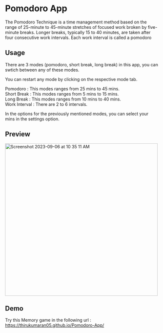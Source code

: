 
# Pomodoro App

The Pomodoro Technique is a time management method based on the range of 25-minute to 45-minute stretches of focused work broken by five-minute breaks. Longer breaks, typically 15 to 40 minutes, are taken after four consecutive work intervals. Each work interval is called a pomodoro


## Usage
There are 3 modes (pomodoro, short break, long break) in this app, you can swtich between any of these modes.

You can restart any mode by clicking on the respective mode tab.

Pomodoro : This modes ranges from 25 mins to 45 mins.  
Short Break : This modes ranges from 5 mins to 15 mins.    
Long Break : This modes ranges from 10 mins to 40 mins.     
Work Interval : There are 2 to 6 intervals.

In the options for the previously mentioned modes, you can select your mins in the settings option.


## Preview

<img width="500" alt="Screenshot 2023-09-06 at 10 35 11 AM" src="https://github.com/thirukumaran05/Pomodoro-App/assets/114419114/313c9af6-15b9-4871-8ef5-2f9060789b32">


## Demo

Try this Memory game in the following url :
https://thirukumaran05.github.io/Pomodoro-App/

